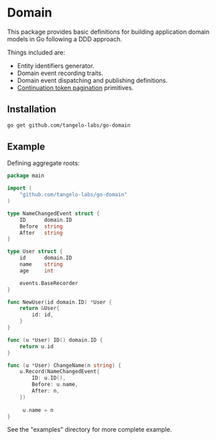 # Domain

This package provides basic definitions for building application domain models in Go
following a DDD approach.

Things included are:

- Entity identifiers generator.
- Domain event recording traits.
- Domain event dispatching and publishing definitions.
- [Continuation token pagination](https://phauer.com/2018/web-api-pagination-timestamp-id-continuation-token/) primitives.

## Installation

```bash
go get github.com/tangelo-labs/go-domain
```

## Example

Defining aggregate roots:

```go
package main

import (
    "github.com/tangelo-labs/go-domain"
)

type NameChangedEvent struct {
	ID      domain.ID
    Before  string
    After   string
}

type User struct {
    id      domain.ID
    name    string
    age     int

    events.BaseRecorder
}

func NewUser(id domain.ID) *User {
    return &User{
        id: id,
    }
}

func (u *User) ID() domain.ID {
    return u.id
}

func (u *User) ChangeName(n string) {   
    u.Record(NameChangedEvent{
        ID: u.ID(),
        Before: u.name,
        After: n,
    })
    
     u.name = n    
}
```

See the "examples" directory for more complete example.

